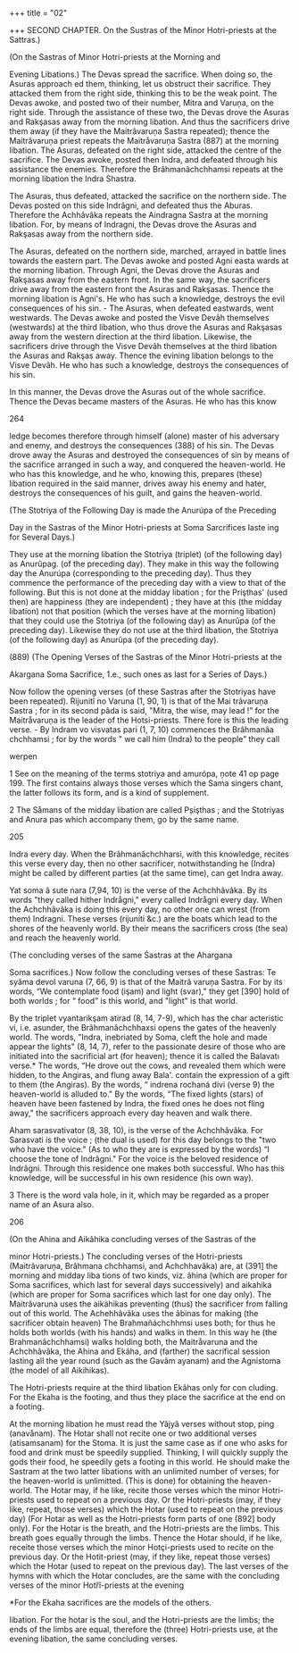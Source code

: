 +++
title = "02"

+++
SECOND CHAPTER. On the Sustras of the Minor Hotri-priests at the Sattras.) 

(On the Sastras of Minor Hotri-priests at the Morning and 

Evening Libations.) The Devas spread the sacrifice. When doing so, the Asuras approach ed them, thinking, let us obstruct their sacrifice. They attacked them from the right side, thinking this to be the weak point. The Devas awoke, and posted two of their number, Mitra and Varuņa, on the right side. Through the assistance of these two, the Devas drove the Asuras and Rakşasas away from the morning libation. And thus the sacrificers drive them away (if they have the Maitrâvaruņa Sastra repeated); thence the Maitrâvaruņa priest repeats the Maitråvaruņa Sastra (887) at the morning libation. The Asuras, defeated on the right side, attacked the centre of the sacrifice. The Devas awoke, posted then Indra, and defeated through his assistance the enemies. Therefore the Brâhmanâchchhamsi repeats at the morning libation the Indra Shastra. 

The Asuras, thus defeated, attacked the sacrifice on the northern side. The Devas posted on this side Indrâgni, and defeated thus the Aburas. Therefore the Achhâvâka repeats the Aindragna Sastra at the morning libation. For, by means of Indragni, the Devas drove the Asuras and Rakşasas away from the northern side. 

The Asuras, defeated on the northern side, marched, arrayed in battle lines towards the eastern part. The Devas awoke and posted Agni easta wards at the morning libation. Through Agni, the Devas drove the Asuras and Rakşasas away from the eastern front. In the same way, the sacrificers drive away from the eastern front the Asuras and Rakşasas. Thence the morning libation is Agni's. He who has such a knowledge, destroys the evil consequences of his sin. - The Asuras, when defeated eastwards, went westwards. The Devas awoke and posted the Visve Devâh themselves (westwards) at the third libation, who thus drove the Asuras and Rakşasas away from the western direction at the third libation. Likewise, the sacrificers drive through the Visve Devâh themselves at the third libation the Asuras and Rakşas away. Thence the evining libation belongs to the Visve Devâh. He who has such a knowledge, destroys the consequences of his sin. 

In this manner, the Devas drove the Asuras out of the whole sacrifice. Thence the Devas became masters of the Asuras. He who has this know 

264 

ledge becomes therefore through himself (alone) master of his adversary and enemy, and destroys the consequences (388) of his sin. The Devas drove away the Asuras and destroyed the consequences of sin by means of the sacrifice arranged in such a way, and conquered the heaven-world. He who has this knowledge, and he who, knowing this, prepares (these) libation required in the said manner, drives away his enemy and hater, destroys the consequences of his guilt, and gains the heaven-world. 

(The Stotriya of the Following Day is made the Anurúpa of the Preceding 

Day in the Sastras of the Minor Hotri-priests at Soma Sarcrifices laste ing for Several Days.) 

They use at the morning libation the Stotriya (triplet) (of the following day) as Anurûpag. (of the preceding day). They make in this way the following day the Anurúpa (corresponding to the preceding day). Thus they commence the performance of the preceding day with a view to that of the following. But this is not done at the midday libation ; for the Prişthas' (used then) are happiness (they are independent) ; they have at this (the midday libation) not that position (which the verses have at the morning libation) that they could use the Stotriya (of the following day) as Anurûpa (of the preceding day). Likewise they do not use at the third libation, the Stotriya (of the following day) as Anurûpa (of the preceding day). 

(889) (The Opening Verses of the Sastras of the Minor Hotri-priests at the 

Akargana Soma Sacrifice, 1.e., such ones as last for a Series of Days.) 

Now follow the opening verses (of these Sastras after the Stotriyas have been repeated). Rijunitî no Varuna (1, 90, 1) is that of the Mai trâvaruņa Sastra ; for in its second pâda is said, "Mitra, the wise, may lead !” for the Maitråvaruņa is the leader of the Hotsi-priests. There fore is this the leading verse. - By Indram vo visvatas pari (1, 7, 10) commences the Brâhmanâa chchhamsi ; for by the words " we call him (Indra) to the people” they call 

werpen 

1 See on the meaning of the terms stotriya and amurópa, ņote 41 op page 199. The first contains always those verses which the Sama singers chant, the latter follows its form, and is a kind of supplement. 

2 The Såmans of the midday libation are called Pșişthas ; and the Stotriyas and Anura pas which accompany them, go by the same name. 

205 

Indra every day. When the Brâhmanâchchharsi, with this knowledge, recites this verse every day, then no other sacrificer, notwithstanding he (Indra) might be called by different parties (at the same time), can get Indra away. 

Yat soma â sute nara (7,94, 10) is the verse of the Achchhâvâka. By its words "they called hither Indrågni," every called Indrågni every day. When the Achchhâvâka is doing this every day, no other one can wrest (from them) Indragni. These verses (rijuníti &c.) are the boats which lead to the shores of the heavenly world. By their means the sacrificers cross (the sea) and reach the heavenly world. 

(The concluding verses of the same Śastras at the Ahargana 

Soma sacrifices.) Now follow the concluding verses of these Sastras: Te syâma devol varuna (7, 66, 9) is that of the Maitrâ varuņa Sastra. For by its words, “We contemplate food (işam) and light (svar)," they get [390] hold of both worlds ; for “ food” is this world, and "light" is that world. 

By the triplet vyantarikşam atirad (8, 14, 7-9), which has the char acteristic vi, i.e. asunder, the Brâhmanâchchhaxsi opens the gates of the heavenly world. The words, "Indra, inebriated by Soma, cleft the hole and made appear the lights" (8, 14, 7), refer to the passionate desire of those who are initiated into the sacrificial art (for heaven); thence it is called the Balavatı verse.* The words, “He drove out the cows, and revealed them which were hidden, to the Angiras, and flung away Bala'. contain the expression of a gift to them (the Angiras). By the words, “ indrena rochaná divi (verse 9) the heaven-world is alluded to." By the words, “The fixed lights (stars) of heaven have been fastened by Indra, the fixed ones he does not fling away," the sacrificers approach every day heaven and walk there. 

Aham sarasvativator (8, 38, 10), is the verse of the Achchhâvâka. For Sarasvati is the voice ; (the dual is used) for this day belongs to the "two who have the voice." (As to who they are is expressed by the words) “I choose the tone of Indrâgni." For the voice is the beloved residence of Indrâgni. Through this residence one makes both successful. Who has this knowledge, will be successful in his own residence (his own way). 

3 There is the word vala hole, in it, which may be regarded as a proper name of an Asura also. 

206 

(On the Ahina and Aikâhika concluding verses of the Sastras of the 

minor Hotri-priests.) The concluding verses of the Hotri-priests (Maitrâvaruņa, Brâhmana chchhamsi, and Achchhavâka) are, at (391] the morning and midday liba tions of two kinds, viz. âhina (which are proper for Soma sacrifices, which last for several days successively) and aikahika (which are proper for Soma sacrifices which last for one day only). The Maitrâvaruna uses the aikähikas preventing (thus) the sacrificer from falling out of this world. The Achehhâvâka uses the âbinas for making (the sacrificer obtain heaven) The Brahmañáchchhmsi uses both; for thus he holds both worlds (with his hands) and walks in them. In this way he (the Brahmanâchchhamsi) walks holding both, the Maitråvaruna and the Achchhâvâka, the Ahina and Ekâha, and (farther) the sacrifical session lasting all the year round (such as the Gavâm ayanam) and the Agnistoma (the model of all Aikihikas). 

The Hotri-priests require at the third libation Ekâhas only for con cluding. For the Ekaha is the footing, and thus they place the sacrifice at the end on a footing. 

At the morning libation he must read the Yâjyâ verses without stop, ping (anavånam). The Hotar shall not recite one or two additional verses (atisamsanam) for the Stoma. It is just the same case as if one who asks for food and drink must be speedily supplied. Thinking, I will quickly supply the gods their food, he speedily gets a footing in this world. He should make the Sastram at the two latter libations with an unlimited number of verses; for the heaven-world is unlimitted. (This is done) for obtaining the heaven-world. The Hotar may, if he like, recite those verses which the minor Hotri-priests used to repeat on a previous day. Or the Hotri-priests (may, if they like, repeat, those verses) which the Hotar (used to repeat on the previous day) (For Hotar as well as the Hotri-priests form parts of one (892] body only). For the Hotar is the breath, and the Hotri-priests are the limbs. This breath goes equally through the limbs. Thence the Hotar should, if he like, receite those verses which the minor Hotçi-priests used to recite on the previous day. Or the Hotit-priest (may, if they like, repeat those verses) which the Hotar (used to repeat on the previous day). The last verses of the hymns with which the Hotar concludes, are the same with the concluding verses of the minor Hotřî-priests at the evening 

*For the Ekaha sacrifices are the models of the others. 

libation. For the hotar is the soul, and the Hotri-priests are the limbs; the ends of the limbs are equal, therefore the (three) Hotri-priests use, at the evening libation, the same concluding verses. 

